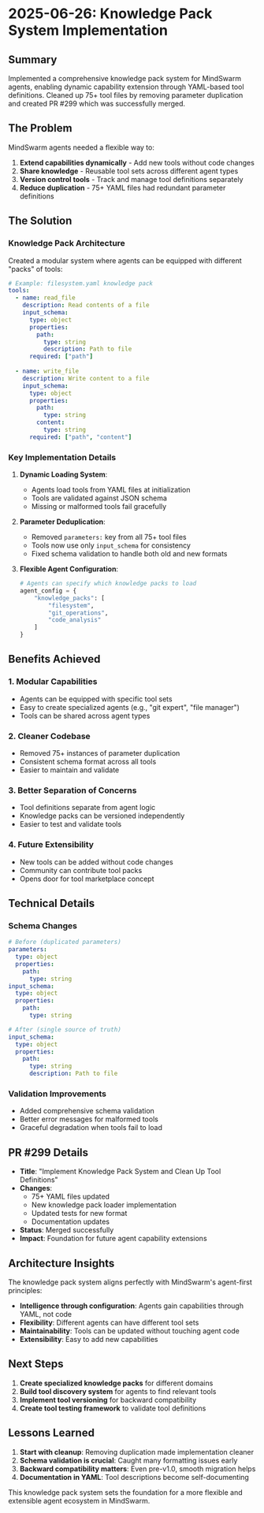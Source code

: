 # 2025-06-26: Knowledge Pack System Implementation

## Summary
Implemented a comprehensive knowledge pack system for MindSwarm agents, enabling dynamic capability extension through YAML-based tool definitions. Cleaned up 75+ tool files by removing parameter duplication and created PR #299 which was successfully merged.

## The Problem
MindSwarm agents needed a flexible way to:
1. **Extend capabilities dynamically** - Add new tools without code changes
2. **Share knowledge** - Reusable tool sets across different agent types
3. **Version control tools** - Track and manage tool definitions separately
4. **Reduce duplication** - 75+ YAML files had redundant parameter definitions

## The Solution

### Knowledge Pack Architecture
Created a modular system where agents can be equipped with different "packs" of tools:

```yaml
# Example: filesystem.yaml knowledge pack
tools:
  - name: read_file
    description: Read contents of a file
    input_schema:
      type: object
      properties:
        path:
          type: string
          description: Path to file
      required: ["path"]
    
  - name: write_file
    description: Write content to a file
    input_schema:
      type: object
      properties:
        path:
          type: string
        content:
          type: string
      required: ["path", "content"]
```

### Key Implementation Details

1. **Dynamic Loading System**:
   - Agents load tools from YAML files at initialization
   - Tools are validated against JSON schema
   - Missing or malformed tools fail gracefully

2. **Parameter Deduplication**:
   - Removed `parameters:` key from all 75+ tool files
   - Tools now use only `input_schema` for consistency
   - Fixed schema validation to handle both old and new formats

3. **Flexible Agent Configuration**:
   ```python
   # Agents can specify which knowledge packs to load
   agent_config = {
       "knowledge_packs": [
           "filesystem",
           "git_operations",
           "code_analysis"
       ]
   }
   ```

## Benefits Achieved

### 1. Modular Capabilities
- Agents can be equipped with specific tool sets
- Easy to create specialized agents (e.g., "git expert", "file manager")
- Tools can be shared across agent types

### 2. Cleaner Codebase
- Removed 75+ instances of parameter duplication
- Consistent schema format across all tools
- Easier to maintain and validate

### 3. Better Separation of Concerns
- Tool definitions separate from agent logic
- Knowledge packs can be versioned independently
- Easier to test and validate tools

### 4. Future Extensibility
- New tools can be added without code changes
- Community can contribute tool packs
- Opens door for tool marketplace concept

## Technical Details

### Schema Changes
```yaml
# Before (duplicated parameters)
parameters:
  type: object
  properties:
    path:
      type: string
input_schema:
  type: object
  properties:
    path:
      type: string

# After (single source of truth)
input_schema:
  type: object
  properties:
    path:
      type: string
      description: Path to file
```

### Validation Improvements
- Added comprehensive schema validation
- Better error messages for malformed tools
- Graceful degradation when tools fail to load

## PR #299 Details
- **Title**: "Implement Knowledge Pack System and Clean Up Tool Definitions"
- **Changes**: 
  - 75+ YAML files updated
  - New knowledge pack loader implementation
  - Updated tests for new format
  - Documentation updates
- **Status**: Merged successfully
- **Impact**: Foundation for future agent capability extensions

## Architecture Insights
The knowledge pack system aligns perfectly with MindSwarm's agent-first principles:
- **Intelligence through configuration**: Agents gain capabilities through YAML, not code
- **Flexibility**: Different agents can have different tool sets
- **Maintainability**: Tools can be updated without touching agent code
- **Extensibility**: Easy to add new capabilities

## Next Steps
1. **Create specialized knowledge packs** for different domains
2. **Build tool discovery system** for agents to find relevant tools
3. **Implement tool versioning** for backward compatibility
4. **Create tool testing framework** to validate tool definitions

## Lessons Learned
1. **Start with cleanup**: Removing duplication made implementation cleaner
2. **Schema validation is crucial**: Caught many formatting issues early
3. **Backward compatibility matters**: Even pre-v1.0, smooth migration helps
4. **Documentation in YAML**: Tool descriptions become self-documenting

This knowledge pack system sets the foundation for a more flexible and extensible agent ecosystem in MindSwarm.